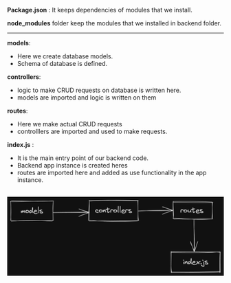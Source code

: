 **Package.json** : It keeps dependencies of modules that we install.

**node_modules** folder keep the modules that we installed in backend folder.

---
**models**:
- Here we create database models. 
- Schema of database is defined.

**controllers**:
- logic to make CRUD requests on database is written here.
- models are imported and logic is written on them

**routes**:
- Here we make actual CRUD requests
- controlllers are imported and used to make requests.

**index.js** :
- It is the main entry point of our backend code.
- Backend app instance is created heres
- routes are imported here and added as use functionality in the app instance. 

<br>

<img src="./Images/directory_guide.png" />